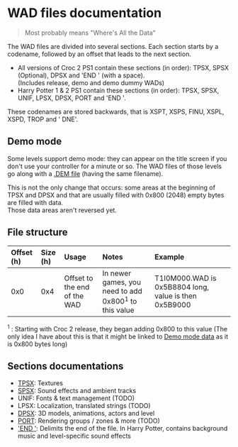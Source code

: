 # WAD files documentation

> Most probably means "Where's All the Data"

The WAD files are divided into several sections.
Each section starts by a codename, followed by an offset that leads to the next section.

- All versions of Croc 2 PS1 contain these sections (in order): TPSX, SPSX (Optional), DPSX and 'END ' (with a space).  
  (Includes release, demo and demo dummy WADs)
- Harry Potter 1 & 2 PS1 contain these sections (in order): TPSX, SPSX, UNIF, LPSX, DPSX, PORT and 'END '.

These codenames are stored backwards, that is XSPT, XSPS, FINU, XSPL, XSPD, TROP and ' DNE'.

## Demo mode

Some levels support demo mode: they can appear on the title screen if you don't use your controller for a minute or so.
The WAD files of those levels go along with a [.DEM file](DEM.md) (having the same filename).

This is not the only change that occurs: some areas at the beginning of TPSX and DPSX and that are usually filled with 0x800 (2048) empty bytes are filled with data.  
Those data areas aren't reversed yet.

## File structure

| Offset (h) | Size (h) | Usage                        | Notes                                                        | Example                                               |
| :--------- | :------- | :--------------------------- | :----------------------------------------------------------- | :---------------------------------------------------- |
| 0x0        | 0x4      | Offset to the end of the WAD | In newer games, you need to add 0x800<sup>1</sup> to this value | T1I0M000.WAD is 0x5B8804 long, value is then 0x5B9000 |

<sup>1</sup> : Starting with Croc 2 release, they began adding 0x800 to this value (The only idea I have about this is that it might be linked to [Demo mode data](#Demo-mode) as it is 0x800 bytes long)

## Sections documentations

- [TPSX](WAD%20sections/TPSX.md): Textures
- [SPSX](WAD%20sections/SPSX.md): Sound effects and ambient tracks
- UNIF: Fonts & text management (TODO)
- LPSX: Localization, translated strings (TODO)
- [DPSX](WAD%20sections/DPSX.md): 3D models, animations, actors and level
- [PORT](WAD%20sections/PORT.md): Rendering groups / zones & more (TODO)
- ['END '](WAD%20sections/END.md): Delimits the end of the file. In Harry Potter, contains background music and
  level-specific sound effects
